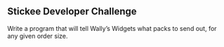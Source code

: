 ## Stickee Developer Challenge

Write a program that will tell Wally’s Widgets what packs to send out, for any given order size.

